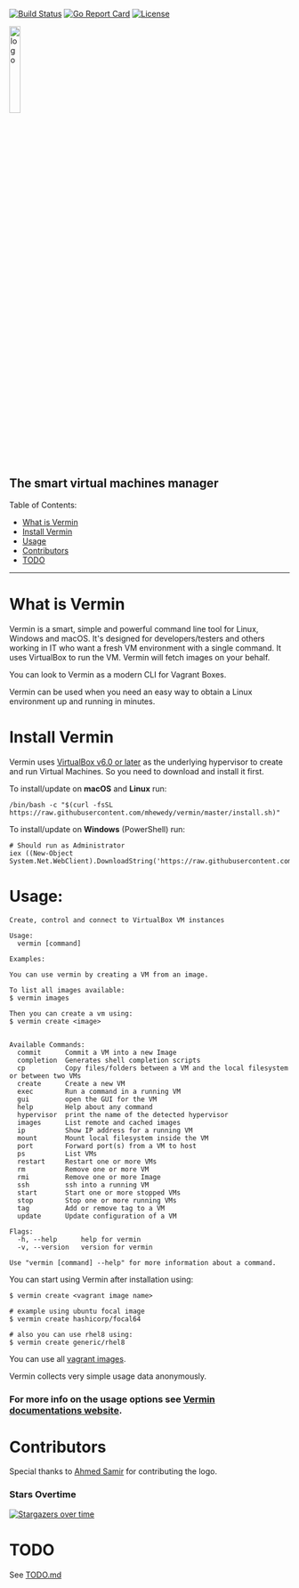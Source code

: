 
[![Build Status](https://github.com/mhewedy/vermin/workflows/Go/badge.svg)](https://github.com/mhewedy/vermin/actions?query=workflow%3AGo)
[![Go Report Card](https://goreportcard.com/badge/github.com/mhewedy/vermin)](https://goreportcard.com/report/github.com/mhewedy/vermin)
[![License](https://img.shields.io/badge/License-Apache%202.0-blue.svg)](https://opensource.org/licenses/Apache-2.0)

<img src="https://raw.githubusercontent.com/mhewedy/vermin/master/etc/logo.png"  alt="logo" width="20%"/>

## The smart virtual machines manager
Table of Contents:

- [What is Vermin](#what-is-vermin)
- [Install Vermin](#install-vermin)
- [Usage](#Usage)
- [Contributors](#Contributors)
- [TODO](#TODO)

----

# What is Vermin
Vermin is a smart, simple and powerful command line tool for Linux, Windows and macOS. It's designed for developers/testers and others working in IT who want a fresh VM environment with a single command. It uses VirtualBox to run the VM. Vermin will fetch images on your behalf.

You can look to Vermin as a modern CLI for Vagrant Boxes.

Vermin can be used when you need an easy way to obtain a Linux environment up and running in minutes.

# Install Vermin

Vermin uses [VirtualBox v6.0 or later](https://www.virtualbox.org/wiki/Downloads) as the underlying hypervisor to create and run Virtual Machines. So you need to download and install it first.

To install/update on **macOS** and **Linux** run:

```shell script
/bin/bash -c "$(curl -fsSL https://raw.githubusercontent.com/mhewedy/vermin/master/install.sh)"
```

To install/update on **Windows** (PowerShell) run:

```
# Should run as Administrator
iex ((New-Object System.Net.WebClient).DownloadString('https://raw.githubusercontent.com/mhewedy/vermin/master/install.ps1'))
```

# Usage:

```text
Create, control and connect to VirtualBox VM instances

Usage:
  vermin [command]

Examples:

You can use vermin by creating a VM from an image.

To list all images available:
$ vermin images

Then you can create a vm using:
$ vermin create <image>


Available Commands:
  commit      Commit a VM into a new Image
  completion  Generates shell completion scripts
  cp          Copy files/folders between a VM and the local filesystem or between two VMs
  create      Create a new VM
  exec        Run a command in a running VM
  gui         open the GUI for the VM
  help        Help about any command
  hypervisor  print the name of the detected hypervisor
  images      List remote and cached images
  ip          Show IP address for a running VM
  mount       Mount local filesystem inside the VM
  port        Forward port(s) from a VM to host
  ps          List VMs
  restart     Restart one or more VMs
  rm          Remove one or more VM
  rmi         Remove one or more Image
  ssh         ssh into a running VM
  start       Start one or more stopped VMs
  stop        Stop one or more running VMs
  tag         Add or remove tag to a VM
  update      Update configuration of a VM

Flags:
  -h, --help      help for vermin
  -v, --version   version for vermin

Use "vermin [command] --help" for more information about a command.
```

You can start using Vermin after installation using:

```shell script
$ vermin create <vagrant image name>

# example using ubuntu focal image
$ vermin create hashicorp/focal64

# also you can use rhel8 using:
$ vermin create generic/rhel8
```
You can use all [vagrant images](https://app.vagrantup.com/boxes/search).

Vermin collects very simple usage data anonymously.

### For more info on the usage options see [Vermin documentations website](https://mhewedy.github.io/vermin/).

# Contributors
Special thanks to [Ahmed Samir](https://github.com/aseldesouky) for contributing the logo.

### Stars Overtime
[![Stargazers over time](https://starchart.cc/mhewedy/vermin.svg)](https://starchart.cc/mhewedy/vermin)

# TODO
See [TODO.md](https://github.com/mhewedy/vermin/blob/master/TODO.md)
